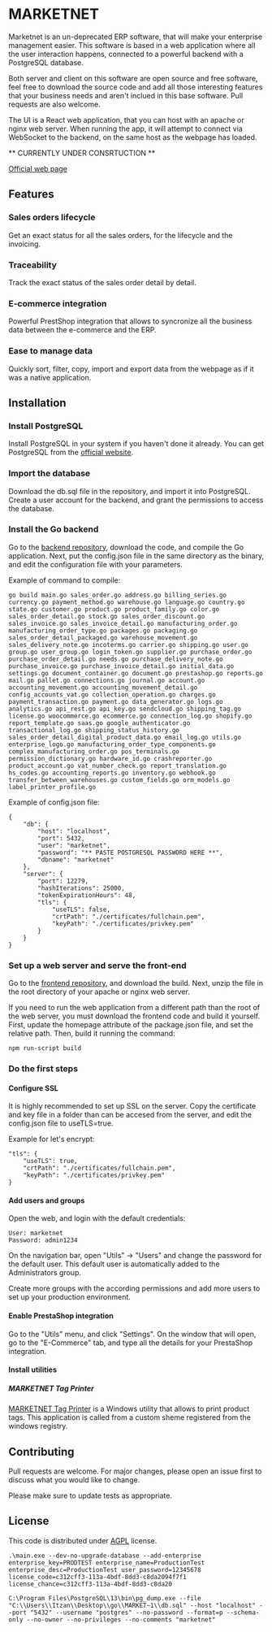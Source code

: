 # MARKETNET

Marketnet is an un-deprecated ERP software, that will make your enterprise management easier. This software is based in a web application where all the user interaction happens, connected to a powerful backend with a PostgreSQL database.

Both server and client on this software are open source and free software, feel free to download the source code and add all those interesting features that your business needs and aren't inclued in this base software. Pull requests are also welcome.

The UI is a React web application, that you can host with an apache or nginx web server. When running the app, it will attempt to connect via WebSocket to the backend, on the same host as the webpage has loaded.

** CURRENTLY UNDER CONSRTUCTION **

[Official web page](https://www.marketnet.io/)

## Features

### Sales orders lifecycle

Get an exact status for all the sales orders, for the lifecycle and the invoicing.

### Traceability

Track the exact status of the sales order detail by detail.

### E-commerce integration

Powerful PrestShop integration that allows to syncronize all the business data between the e-commerce and the ERP.

### Ease to manage data

Quickly sort, filter, copy, import and export data from the webpage as if it was a native application.


## Installation

### Install PostgreSQL

Install PostgreSQL in your system if you haven't done it already. You can get PostgreSQL from the [official website](https://www.postgresql.org/download/).

### Import the database

Download the db.sql file in the repository, and import it into PostgreSQL.
Create a user account for the backend, and grant the permissions to access the database.

### Install the Go backend

Go to the [backend repository](https://github.com/Itzanh/MARKETNET-Server), download the code, and compile the Go application. Next, put the config.json file in the same directory as the binary, and edit the configuration file with your parameters.

Example of command to compile:
```
go build main.go sales_order.go address.go billing_series.go currency.go payment_method.go warehouse.go language.go country.go state.go customer.go product.go product_family.go color.go sales_order_detail.go stock.go sales_order_discount.go sales_invoice.go sales_invoice_detail.go manufacturing_order.go manufacturing_order_type.go packages.go packaging.go sales_order_detail_packaged.go warehouse_movement.go sales_delivery_note.go incoterms.go carrier.go shipping.go user.go group.go user_group.go login_token.go supplier.go purchase_order.go purchase_order_detail.go needs.go purchase_delivery_note.go purchase_invoice.go purchase_invoice_detail.go initial_data.go settings.go document_container.go document.go prestashop.go reports.go mail.go pallet.go connections.go journal.go account.go accounting_movement.go accounting_movement_detail.go config_accounts_vat.go collection_operation.go charges.go payment_transaction.go payment.go data_generator.go logs.go analytics.go api_rest.go api_key.go sendcloud.go shipping_tag.go license.go woocommerce.go ecommerce.go connection_log.go shopify.go report_template.go saas.go google_authenticator.go transactional_log.go shipping_status_history.go sales_order_detail_digital_product_data.go email_log.go utils.go enterprise_logo.go manufacturing_order_type_components.go complex_manufacturing_order.go pos_terminals.go permission_dictionary.go hardware_id.go crashreporter.go product_account.go vat_number_check.go report_translation.go hs_codes.go accounting_reports.go inventory.go webhook.go transfer_between_warehouses.go custom_fields.go orm_models.go label_printer_profile.go
```

Example of config.json file:
```
{
    "db": {
        "host": "localhost",
        "port": 5432,
        "user": "marketnet",
        "password": "** PASTE POSTGRESQL PASSWORD HERE **",
        "dbname": "marketnet"
    },
    "server": {
        "port": 12279,
        "hashIterations": 25000,
        "tokenExpirationHours": 48,
        "tls": {
            "useTLS": false,
            "crtPath": "./certificates/fullchain.pem",
            "keyPath": "./certificates/privkey.pem"
        }
    }
}
```

### Set up a web server and serve the front-end

Go to the [frontend repository](https://github.com/Itzanh/MARKETNET-Web), and download the build. Next, unzip the file in the root directory of your apache or nginx web server.

If you need to run the web application from a different path than the root of the web server, you must download the frontend code and build it yourself. First, update the homepage attribute of the package.json file, and set the relative path. Then, build it running the command:

```
npm run-script build
```

### Do the first steps

#### Configure SSL

It is highly recommended to set up SSL on the server. Copy the certificate and key file in a folder than can be accesed from the server, and edit the config.json file to useTLS=true.

Example for let's encrypt:

```
"tls": {
    "useTLS": true,
    "crtPath": "./certificates/fullchain.pem",
    "keyPath": "./certificates/privkey.pem"
}
```

#### Add users and groups

Open the web, and login with the default credentials:

```
User: marketnet
Password: admin1234
```

On the navigation bar, open "Utils" -> "Users" and change the password for the default user. This default user is automatically added to the Administrators group.

Create more groups with the according permissions and add more users to set up your production environment.

#### Enable PrestaShop integration

Go to the "Utils" menu, and click "Settings". On the window that will open, go to the "E-Commerce" tab, and type all the details for your PrestaShop integration.

#### Install utilities
##### MARKETNET Tag Printer

[MARKETNET Tag Printer](https://github.com/Itzanh/MARKETNET-Tag-printer) is a Windows utility that allows to print product tags. This application is called from a custom sheme registered from the windows registry.

## Contributing
Pull requests are welcome. For major changes, please open an issue first to discuss what you would like to change.

Please make sure to update tests as appropriate.

## License

This code is distributed under [AGPL](https://spdx.org/licenses/AGPL-3.0-or-later.html) license.

```
.\main.exe --dev-no-upgrade-database --add-enterprise enterprise_key=PRODTEST enterprise_name=ProductionTest enterprise_desc=ProductionTest user_password=12345678 license_code=c312cff3-113a-4bdf-8dd3-c8da2094f7f1 license_chance=c312cff3-113a-4bdf-8dd3-c8da20
```

```
C:\Program Files\PostgreSQL\13\bin\pg_dump.exe --file "C:\\Users\\Itzan\\Desktop\\go\\MARKET~1\\db.sql" --host "localhost" --port "5432" --username "postgres" --no-password --format=p --schema-only --no-owner --no-privileges --no-comments "marketnet"
```

